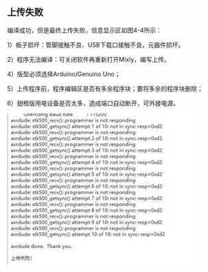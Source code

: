 ## 上传失败

编译成功，但是最终上传失败，信息显示区如图4-4所示：

1）板子损坏：管脚接触不良、USB下载口接触不良，元器件损坏。

2）程序无法编译：可关闭软件再重新打开Mixly，编写上传。

4）版型必须选择Arduino/Genuino Uno；

5）上传程序前，程序编辑区是否有多余程序块；要将多余的程序块删除；

6）甜橙版用电设备是否太多，造成端口自动断开，可外接电源。

![图4-4](/assets/image408.jpg)

